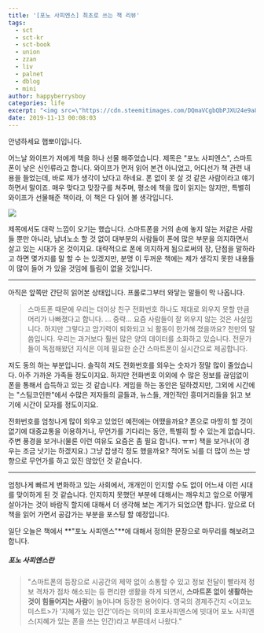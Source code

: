 ```yaml
---
title: '[포노 사피엔스] 최초로 쓰는 책 리뷰'
tags:
  - sct
  - sct-kr
  - sct-book
  - union
  - zzan
  - liv
  - palnet
  - dblog
  - mini
author: happyberrysboy
categories: life
excerpt: "<img src=\"https://cdn.steemitimages.com/DQmaVCgbQbPJXU24e9a8CQ8QrzyzB75wbH5oi8h73KSSd23/image.png\" />\r\n안녕하세요 햅뽀이입니다.  어느날 와이프가 저에게 책을 하나 선물 해주었습니다. 제목은 \"포노 사피엔스\", 스마트폰이 낳은 신인류라고 합니다. 와이프가 먼저 읽어 본건 아니었고, 어디선가 책 관련 내용을 들었는데, 바로 제가 생각이 났다고 하네요. 폰 없이 못 살 것 같은 사람이라고 얘기하면서 말이죠. 매우 맞다고 맞장구를 쳐주며, 평소에 책을 많이 읽지는....."
date: 2019-11-13 00:08:03
---
```


안녕하세요 햅뽀이입니다.

어느날 와이프가 저에게 책을 하나 선물 해주었습니다. 제목은 "포노 사피엔스", 스마트폰이 낳은 신인류라고 합니다. 와이프가 먼저 읽어 본건 아니었고, 어디선가 책 관련 내용을 들었는데, 바로 제가 생각이 났다고 하네요. 폰 없이 못 살 것 같은 사람이라고 얘기하면서 말이죠. 매우 맞다고 맞장구를 쳐주며, 평소에 책을 많이 읽지는 않지만, 특별히 와이프가 선물해준 책이라, 이 책은 다 읽어 볼 생각입니다.

![](https://cdn.steemitimages.com/DQmaVCgbQbPJXU24e9a8CQ8QrzyzB75wbH5oi8h73KSSd23/image.png)

 제목에서도 대략 느낌이 오기는 했습니다. 스마트폰을 거의 손에 놓지 않는 저같은 사람들 뿐만 아니라, 남녀노소 할 것 없이 대부분의 사람들이 폰에 많은 부분을 의지하면서 살고 있는 시대가 온 것이지요. 대략적으로 폰에 의지하게 됨으로써의 장, 단점을 말하라고 하면 몇가지를 말 할 수 는 있겠지만, 분명 이 두꺼운 책에는 제가 생각지 못한 내용들이 많이 들어 가 있을 것임에 틀림이 없을 것입니다.

___

아직은 앞쪽만 간단히 읽어본 상태입니다. 프롤로그부터 와닿는 말들이 막 나옵니다.

> 스마트폰 때문에 우리는 더이상 친구 전화번호 하나도 제대로 외우지 못할 만큼 머리가 나빠졌다고 합니다. ... 중략...
요즘 사람들이 잘 외우지 않는 것은 사실입니다. 
하지만 그렇다고 암기력이 퇴화되고 뇌 활동이 한가해 졌을까요? 천만의 말씀입니다. 
우리는 과거보다 훨씬 많은 양의 데이터를 소화하고 있습니다.
전문가들이 독점해왔던 지식은 이제 필요한 순간 스마트폰이 실시간으로 제공합니다.

저도 동의 하는 부분입니다. 솔직히 저도 전화번호를 외우는 숫자가 정말 많이 줄었습니다. 아주 가까운 가족들 정도이지요. 하지만 전화번호 이외에 수 많은 정보를 끊임없이 폰을 통해서 습득하고 있는 것 같습니다. 게임을 하는 동안은 덜하겠지만, 그외에 시간에는 "스팀코인판"에서 수많은 저자들의 글들과, 뉴스들, 개인적인 흥미거리들을 읽고 보기에 시간이 모자를 정도이지요.

전화번호를 엄청나게 많이 외우고 있었던 예전에는 어땠을까요? 폰으로 마땅히 할 것이 없기에 대중교통을 이용하거나, 무언가를 기다리는 동안, 특별히 할 수 있는게 없습니다. 주변 풍경을 보거나(물론 이런 여유도 요즘은 좀 필요 합니다. ㅠㅠ) 책을 보거나(이 경우는 조금 낫기는 하겠지요.) 그냥 잡생각 정도 했을까요? 적어도 뇌를 더 많이 쓰는 방향으로 무언가를 하고 있진 않았던 것 같습니다.

___

엄청나게 빠르게 변화하고 있는 사회에서, 개개인이 인지할 수도 없이 어느새 이런 시대를 맞이하게 된 것 같습니다. 인지하지 못했던 부분에 대해서는 깨우치고 앞으로 어떻게 살아가는 것이 바람직 할지에 대해서 더 생각해 보는 계기가 되었으면 합니다.  앞으로 더 책을 읽어 가면서 공감가는 부분을 포스팅 할 예정입니다.

일단 오늘은 책에서 **"포노 사피엔스"**에 대해서 정의한 문장으로 마무리를 해보려고 합니다.

##### 포노 사피엔스란

> "스마트폰의 등장으로 시공간의 제약 없이 소통할 수 있고 정보 전달이 빨라져 정보 격차가 점차 해소되는 등 편리한 생활을 하게 되면서, **스마트폰 없이 생활하는 것이 힘들어지는 사람**이 늘어나며 등장한 용어이다. 영국의 경제주간지 <이코노미스트>가 '지혜가 있는 인간'이라는 의미의 호포사피엔스에 빗대어 포노 사피엔스(지혜가 있는 폰을 쓰는 인간)라고 부른데서 나왔다."